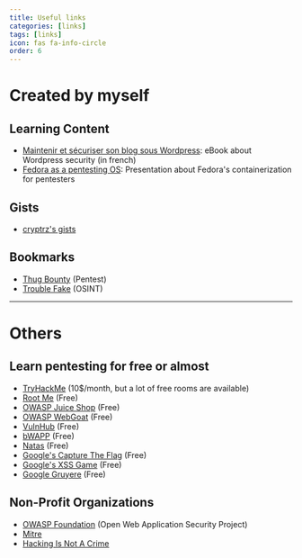 ```yaml
---
title: Useful links
categories: [links]
tags: [links]
icon: fas fa-info-circle
order: 6
---
```


# **Created by myself** 

## Learning Content

* <a href="https://www.amazon.com/Maintenir-s%C3%A9curiser-blog-sous-Wordpress-ebook/dp/B07B7C7J7H" target="_blank">Maintenir et sécuriser son blog sous Wordpress</a>: eBook about Wordpress security (in french)
* <a href="https://docs.google.com/presentation/d/e/2PACX-1vS3ccFjUQ1S2Hvf5HL6PTRmTN8SRjo8KHc-tcL_DFeRL2FX0PlK2u2nkOaPbQBRGkgQDsyiC9tOrZ91/pub?start=false&loop=false&delayms=3000" target="_blank">Fedora as a pentesting OS</a>: Presentation about Fedora's containerization for pentesters

## Gists

* <a href="https://gist.github.com/cryptrz" target="_blank">cryptrz's gists</a>

## Bookmarks

* <a href="https://start.me/p/vjEPvb/thug-bounty" target="_blank">Thug Bounty</a> (Pentest)
* <a href="https://start.me/p/QRQb0O/trouble-fake" target="_blank">Trouble Fake</a> (OSINT)

---
# **Others**

## Learn pentesting for free or almost

* <a href="https://tryhackme.com/" target="_blank">TryHackMe</a> (10$/month, but a lot of free rooms are available)
* <a href="https://www.root-me.org/" target="_blank">Root Me</a> (Free)
* <a href="https://owasp.org/www-project-juice-shop/" target="_blank">OWASP Juice Shop</a> (Free)
* <a href="https://owasp.org/www-project-webgoat/" target="_blank">OWASP WebGoat</a> (Free)
* <a href="https://www.vulnhub.com/" target="_blank">VulnHub</a> (Free)
* <a href="http://www.itsecgames.com/" target="_blank">bWAPP</a> (Free)
* <a href="https://overthewire.org/wargames/natas/" target="_blank">Natas</a> (Free)
* <a href="https://capturetheflag.withgoogle.com/" target="_blank">Google's Capture The Flag</a> (Free)
* <a href="http://www.xssgame.com/" target="_blank">Google's XSS Game</a> (Free)
* <a href="https://google-gruyere.appspot.com/" target="_blank">Google Gruyere</a> (Free)

## Non-Profit Organizations

* <a href="https://owasp.org/" target="_blank">OWASP Foundation</a> (Open Web Application Security Project)
* <a href="https://www.mitre.org/" target="_blank">Mitre</a>
* <a href="https://www.hackingisnotacrime.org/" target="_blank">Hacking Is Not A Crime</a>